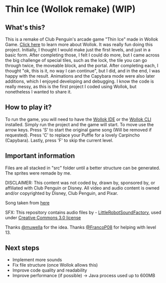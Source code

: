 # Thin Ice (Wollok remake) (WIP)

## What's this?

This is a remake of Club Penguin's arcade game "Thin Ice" made in Wollok Game. [Click here](https://www.wollok.org/) to learn more about Wollok.
It was really fun doing this project. Initially, I thought I would make just the first levels, and just in a basic form. After completing those, I felt I could do more, but I came across the big challenge of special tiles, such as the lock, the tile you can go through twice, the moveable block, and the portal. After completing each, I thought "ok, this is it, no way I can continue", but I did, and in the end, I was happy with the result. Animations and the Capybara mode were also later additions, which I enjoyed developing and debugging.
I know the code is really messy, as this is the first project I coded using Wollok, but nonetheless I wanted to share it.

## How to play it?

To run the game, you will need to have the [Wollok IDE](https://www.wollok.org/instalacion/) or the [Wollok CLI](https://github.com/uqbar-project/wollok-cli) installed. Simply run the project and the game will start. To move use the arrow keys. Press 'S' to start the original game song (Will be removed if requested). Press 'C' to replace your Puffle for a lovely Carpincho (Capybara). Lastly, press 'F' to skip the current level.


## Important information

Files are all stacked in "src" folder until a better structure can be generated.
The sprites were remade by me.

DISCLAIMER: This content was not coded by, drawn by, sponsored by, or affiliated with Club Penguin or Disney. All video and audio content is owned and/or copyrighted by Disney, Club Penguin, and Pixar.

Song taken from [here](https://soundcloud.com/user-212290014/club-penguin-rewritten-music-ost-thin-ice)

SFX: This repository contains audio files by  - [LittleRobotSoundFactory]( https://freesound.org/people/LittleRobotSoundFactory/), used under [Creative Commons 3.0 license](http://creativecommons.org/licenses/by/3.0/)

Thanks [@muwella](https://github.com/muwella) for the idea.
Thanks [@FrancoP08](https://github.com/FrancoP08) for helping with level 13.

## Next steps

- Implement more sounds
- Fix file structure (once Wollok allows this)
- Improve code quality and readability
- Improve performance (if possible) -> Java process used up to 600MB
